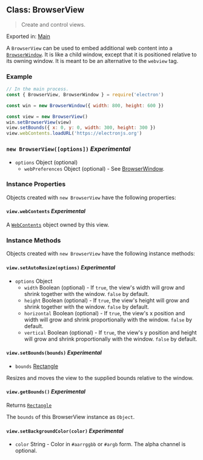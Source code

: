 ## Class: BrowserView

> Create and control views.

Exported in: [Main](../glossary.md#main-process)

A `BrowserView` can be used to embed additional web content into a
[`BrowserWindow`](browser-window.md). It is like a child window, except that it is positioned
relative to its owning window. It is meant to be an alternative to the
`webview` tag.

### Example

```javascript
// In the main process.
const { BrowserView, BrowserWindow } = require('electron')

const win = new BrowserWindow({ width: 800, height: 600 })

const view = new BrowserView()
win.setBrowserView(view)
view.setBounds({ x: 0, y: 0, width: 300, height: 300 })
view.webContents.loadURL('https://electronjs.org')
```

### `new BrowserView([options])` _Experimental_

* `options` Object (optional)
  * `webPreferences` Object (optional) - See [BrowserWindow](browser-window.md).

### Instance Properties

Objects created with `new BrowserView` have the following properties:

#### `view.webContents` _Experimental_

A [`WebContents`](web-contents.md) object owned by this view.

### Instance Methods

Objects created with `new BrowserView` have the following instance methods:

#### `view.setAutoResize(options)` _Experimental_

* `options` Object
  * `width` Boolean (optional) - If `true`, the view's width will grow and shrink together
    with the window. `false` by default.
  * `height` Boolean (optional) - If `true`, the view's height will grow and shrink
    together with the window. `false` by default.
  * `horizontal` Boolean (optional) - If `true`, the view's x position and width will grow
    and shrink proportionally with the window. `false` by default.
  * `vertical` Boolean (optional) - If `true`, the view's y position and height will grow
    and shrink proportionally with the window. `false` by default.

#### `view.setBounds(bounds)` _Experimental_

* `bounds` [Rectangle](structures/rectangle.md)

Resizes and moves the view to the supplied bounds relative to the window.

#### `view.getBounds()` _Experimental_

Returns [`Rectangle`](structures/rectangle.md)

The `bounds` of this BrowserView instance as `Object`.

#### `view.setBackgroundColor(color)` _Experimental_

* `color` String - Color in `#aarrggbb` or `#argb` form. The alpha channel is
  optional.
